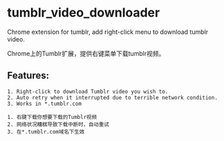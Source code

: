 # tumblr_video_downloader
Chrome extension for tumblr, add right-click menu to download tumblr video.

Chrome上的Tumblr扩展，提供右键菜单下载tumblr视频。

## Features:
    1. Right-click to download Tumblr video you wish to.
    2. Auto retry when it interrupted due to terrible network condition.
    3. Works in *.tumblr.com

    1. 右键下载你想要下载的Tumblr视频
    2. 网络状况糟糕导致下载中断时，自动重试
    3. 在*.tumblr.com域名下生效
